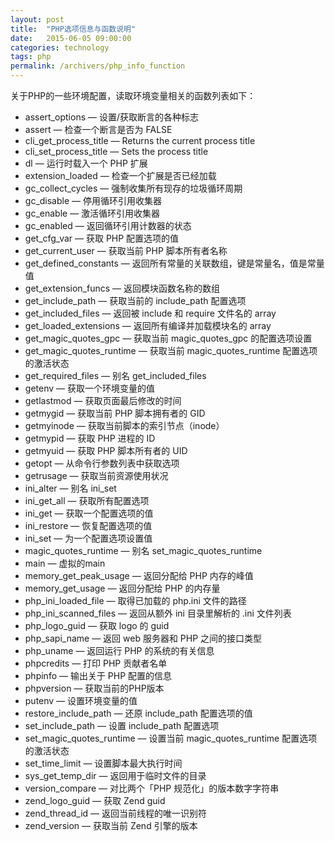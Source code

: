 ```yaml
---
layout: post
title:  "PHP选项信息与函数说明"
date:   2015-06-05 09:00:00
categories: technology
tags: php
permalink: /archivers/php_info_function
---
```


关于PHP的一些环境配置，读取环境变量相关的函数列表如下：

- assert_options — 设置/获取断言的各种标志
- assert — 检查一个断言是否为 FALSE
- cli_get_process_title — Returns the current process title
- cli_set_process_title — Sets the process title
- dl — 运行时载入一个 PHP 扩展
- extension_loaded — 检查一个扩展是否已经加载
- gc_collect_cycles — 强制收集所有现存的垃圾循环周期
- gc_disable — 停用循环引用收集器
- gc_enable — 激活循环引用收集器
- gc_enabled — 返回循环引用计数器的状态
- get_cfg_var — 获取 PHP 配置选项的值
- get_current_user — 获取当前 PHP 脚本所有者名称
- get_defined_constants — 返回所有常量的关联数组，键是常量名，值是常量值
- get_extension_funcs — 返回模块函数名称的数组
- get_include_path — 获取当前的 include_path 配置选项
- get_included_files — 返回被 include 和 require 文件名的 array
- get_loaded_extensions — 返回所有编译并加载模块名的 array
- get_magic_quotes_gpc — 获取当前 magic_quotes_gpc 的配置选项设置
- get_magic_quotes_runtime — 获取当前 magic_quotes_runtime 配置选项的激活状态
- get_required_files — 别名 get_included_files
- getenv — 获取一个环境变量的值
- getlastmod — 获取页面最后修改的时间
- getmygid — 获取当前 PHP 脚本拥有者的 GID
- getmyinode — 获取当前脚本的索引节点（inode）
- getmypid — 获取 PHP 进程的 ID
- getmyuid — 获取 PHP 脚本所有者的 UID
- getopt — 从命令行参数列表中获取选项
- getrusage — 获取当前资源使用状况
- ini_alter — 别名 ini_set
- ini_get_all — 获取所有配置选项
- ini_get — 获取一个配置选项的值
- ini_restore — 恢复配置选项的值
- ini_set — 为一个配置选项设置值
- magic_quotes_runtime — 别名 set_magic_quotes_runtime
- main — 虚拟的main
- memory_get_peak_usage — 返回分配给 PHP 内存的峰值
- memory_get_usage — 返回分配给 PHP 的内存量
- php_ini_loaded_file — 取得已加载的 php.ini 文件的路径
- php_ini_scanned_files — 返回从额外 ini 目录里解析的 .ini 文件列表
- php_logo_guid — 获取 logo 的 guid
- php_sapi_name — 返回 web 服务器和 PHP 之间的接口类型
- php_uname — 返回运行 PHP 的系统的有关信息
- phpcredits — 打印 PHP 贡献者名单
- phpinfo — 输出关于 PHP 配置的信息
- phpversion — 获取当前的PHP版本
- putenv — 设置环境变量的值
- restore_include_path — 还原 include_path 配置选项的值
- set_include_path — 设置 include_path 配置选项
- set_magic_quotes_runtime — 设置当前 magic_quotes_runtime 配置选项的激活状态
- set_time_limit — 设置脚本最大执行时间
- sys_get_temp_dir — 返回用于临时文件的目录
- version_compare — 对比两个「PHP 规范化」的版本数字字符串
- zend_logo_guid — 获取 Zend guid
- zend_thread_id — 返回当前线程的唯一识别符
- zend_version — 获取当前 Zend 引擎的版本



